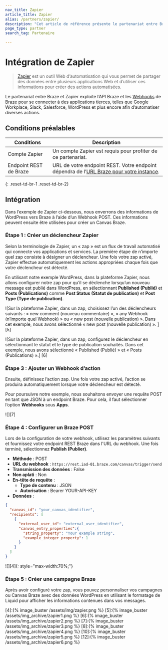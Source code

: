 ```yaml
---
nav_title: Zapier
article_title: Zapier
alias: /partners/zapier/
description: "Cet article de référence présente le partenariat entre Braze et Zapier, un outil Web d’automatisation qui vous permet de partager des données entre plusieurs applications Web et d’utiliser ces informations pour créer des actions automatisées."
page_type: partner
search_tag: Partenaire

---
```

# Intégration de Zapier

> [Zapier][1] est un outil Web d’automatisation qui vous permet de partager des données entre plusieurs applications Web et d’utiliser ces informations pour créer des actions automatisées. 

Le partenariat entre Braze et Zapier exploite l’API Braze et les [Webhooks][3] de Braze pour se connecter à des applications tierces, telles que Google Workplace, Slack, Salesforce, WordPress et plus encore afin d’automatiser diverses actions.

## Conditions préalables

| Conditions | Description |
|---|---|
| Compte Zapier | Un compte Zapier est requis pour profiter de ce partenariat. |
| Endpoint REST de Braze | URL de votre endpoint REST. Votre endpoint dépendra de l’[URL Braze pour votre instance][0]. |
{: .reset-td-br-1 .reset-td-br-2}

## Intégration

Dans l’exemple de Zapier ci-dessous, nous enverrons des informations de WordPress vers Braze à l’aide d’un Webhook POST. Ces informations peuvent ensuite être utilisées pour créer un Canvas Braze.

### Étape 1 : Créer un déclencheur Zapier

Selon la terminologie de Zapier, un « zap » est un flux de travail automatisé qui connecte vos applications et services. La première étape de n’importe quel zap consiste à désigner un déclencheur. Une fois votre zap activé, Zapier effectue automatiquement les actions appropriées chaque fois que votre déclencheur est détecté.

En utilisant notre exemple WordPress, dans la plateforme Zapier, nous allons configurer notre zap pour qu’il se déclenche lorsqu’un nouveau message est publié dans WordPress, en sélectionnant **Published (Publié)** et **Posts (Publications)** comme **Post Status (Statut de publication)** et **Post Type (Type de publication)**. 

![Sur la plateforme Zapier, dans un zap, choisissez l’un des déclencheurs suivants : « new comment (nouveau commentaire) », « any Webhook (n’importe quel Webhook) » ou « new post (nouvelle publication) ». Dans cet exemple, nous avons sélectionné « new post (nouvelle publication) ». ] [5]

![Sur la plateforme Zapier, dans un zap, configurez le déclencheur en sélectionnant le statut et le type de publication souhaités. Dans cet exemple, nous avons sélectionné « Published (Publié) » et « Posts (Publications) ».] [6]

### Étape 3 : Ajouter un Webhook d’action

Ensuite, définissez l’action zap. Une fois votre zap activé, l’action se produira automatiquement lorsque votre déclencheur est détecté.

Pour poursuivre notre exemple, nous souhaitons envoyer une requête POST en tant que JSON à un endpoint Braze. Pour cela, il faut sélectionner l’option **Webhooks** sous **Apps**.

![][7]

### Étape 4 : Configurer un Braze POST

Lors de la configuration de votre webhook, utilisez les paramètres suivants et fournissez votre endpoint REST Braze dans l'URL du webhook. Une fois terminé, sélectionnez **Publish (Publier)**.

- **Méthode** : POST
- **URL du webhook** : `https://rest.iad-01.braze.com/canvas/trigger/send`
- **Transmission des données** : False
- **Non aplati** : Non
- **En-tête de requête** :
  - **Type de contenu** : JSON
  - **Autorisation** : Bearer YOUR-API-KEY
- **Données** : 

```json
{
  "canvas_id": "your_canvas_identifier",
  "recipients": [
    {
      "external_user_id": "external_user_identifier",
      "canvas_entry_properties":{
        "string_property": "Your example string",
        "example_integer_property": 1
      }
    }
  ]
}
```

![][4]{: style="max-width:70%;"}

### Étape 5 : Créer une campagne Braze

Après avoir configuré votre zap, vous pouvez personnaliser vos campagnes ou Canvas Braze avec des données WordPress en utilisant le formatage de Liquid pour afficher les informations contenues dans vos messages.

[0]: {{site.baseurl}}/api/basics/#api-definitions
[1]: https://zapier.com/
[3]: {{site.baseurl}}/user_guide/message_building_by_channel/webhooks/creating_a_webhook/#creating-a-webhook
[4]:{% image_buster /assets/img/zapier.png %}
[5]:{% image_buster /assets/img_archive/zapier1.png %}
[6]:{% image_buster /assets/img_archive/zapier2.png %}
[7]:{% image_buster /assets/img_archive/zapier3.png %}
[8]:{% image_buster /assets/img_archive/zapier4.png %}
[10]:{% image_buster /assets/img_archive/zapier5.png %}
[12]:{% image_buster /assets/img_archive/zapier6.png %}
